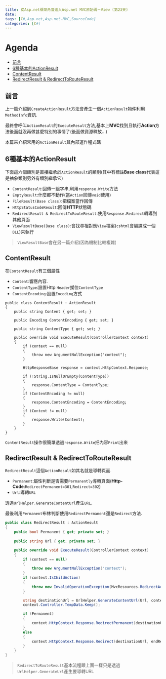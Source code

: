 ```yaml
---
title: 從Asp.net框架角度進入Asp.net MVC原始碼－View (第23天)
date: 
tags: [C#,Asp.net,Asp.net-MVC,SourceCode]
categories: [C#]
---
```


# Agenda<!-- omit in toc -->
- [前言](#%e5%89%8d%e8%a8%80)
- [6種基本的ActionResult](#6%e7%a8%ae%e5%9f%ba%e6%9c%ac%e7%9a%84actionresult)
- [ContentResult](#contentresult)
- [RedirectResult & RedirectToRouteResult](#redirectresult--redirecttorouteresult)

## 前言

上一篇介紹到`CreateActionResult`方法會產生一個`ActionResult`物件利用`MethodInfo`資訊.

最終會呼叫`ActionResult`的`ExecuteResult`方法,基本上**MVC**找到且執行**Action**方法後面就沒再做甚麼特別的事情了(後面做資源釋放...)

本篇來介紹常用的`ActionResult`其內部運作程式碼

## 6種基本的ActionResult

下面這六個類別是直接繼承於`ActionResult`的類別(其中有標註**Base class**代表這是抽象類別另外有類別繼承它)

* `ContentResult`:回傳一組字串,利用`response.Write`方法
* `EmptyResult`:什麼都不動作(當`Action`回傳`void`使用)
* `FileResult(Base class)`:把檔案當作回傳
* `HttpStatusCodeResult`:回傳**HTTP**狀態碼
* `RedirectResult & RedirectToRouteResult`:使用`Response.Redirect`轉導到其他頁面
* `ViewResultBase(Base class)`:會找尋相對應`View`檔案(`cshtml`會編譯成一個`DLL`)來執行

> `ViewResultBase`會在另一篇介紹(因為機制比較複雜)

## ContentResult

在`ContentResult`有三個屬性

* `Content`:響應內容.
* `ContentType`:設置Http `Header`攔位`ContentType`
* `ContentEncoding`:設置`Encoding`方式

```CSHARP
public class ContentResult : ActionResult
{
    public string Content { get; set; }

    public Encoding ContentEncoding { get; set; }

    public string ContentType { get; set; }

    public override void ExecuteResult(ControllerContext context)
    {
        if (context == null)
        {
            throw new ArgumentNullException("context");
        }

        HttpResponseBase response = context.HttpContext.Response;

        if (!String.IsNullOrEmpty(ContentType))
        {
            response.ContentType = ContentType;
        }
        if (ContentEncoding != null)
        {
            response.ContentEncoding = ContentEncoding;
        }
        if (Content != null)
        {
            response.Write(Content);
        }
    }
}
```

`ContentResult`操作很簡單透過`response.Write`把內容`Print`出來

## RedirectResult & RedirectToRouteResult 

`RedirectResult`這個`ActionResult`如其名就是導轉頁面.

* `Permanent`:屬性判斷是否需要`Permanently`導轉頁面(**Http-Code**:`RedirectPermanent=301`,`Redirect=302`)
* `Url`:導轉`URL`

透過`UrlHelper.GenerateContentUrl`產生`URL`.

最後利用`Permanent`布林判斷使用`RedirectPermanent`還是`Redirect`方法.

```csharp
public class RedirectResult : ActionResult
{
	public bool Permanent { get; private set; }
	
	public string Url { get; private set; }

	public override void ExecuteResult(ControllerContext context)
	{
		if (context == null)
		{
			throw new ArgumentNullException("context");
		}
		if (context.IsChildAction)
		{
			throw new InvalidOperationException(MvcResources.RedirectAction_CannotRedirectInChildAction);
		}

		string destinationUrl = UrlHelper.GenerateContentUrl(Url, context.HttpContext);
		context.Controller.TempData.Keep();

		if (Permanent)
		{
			context.HttpContext.Response.RedirectPermanent(destinationUrl, endResponse: false);
		}
		else
		{
			context.HttpContext.Response.Redirect(destinationUrl, endResponse: false);
		}
	}
}
```

> `RedirectToRouteResult`基本流程跟上面一樣只是透過`UrlHelper.GenerateUrl`產生要導轉URL